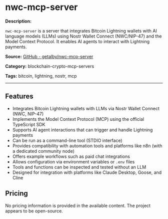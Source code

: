 # nwc-mcp-server

**Description:**

`nwc-mcp-server` is a server that integrates Bitcoin Lightning wallets with AI language models (LLMs) using Nostr Wallet Connect (NWC/NIP-47) and the Model Context Protocol. It enables AI agents to interact with Lightning payments.

**Source:** [GitHub - getalby/nwc-mcp-server](https://github.com/getalby/nwc-mcp-server)

**Category:** blockchain-crypto-mcp-servers

**Tags:** bitcoin, lightning, nostr, mcp

---

## Features

- Integrates Bitcoin Lightning wallets with LLMs via Nostr Wallet Connect (NWC, NIP-47)
- Implements the Model Context Protocol (MCP) using the official TypeScript SDK
- Supports AI agent interactions that can trigger and handle Lightning payments
- Can be run as a command-line tool (STDIO interface)
- Provides compatibility with automation tools and platforms like n8n (with a dedicated community node)
- Offers example workflows such as paid chat integrations
- Allows configuration via environment variables or `.env` files
- Tools and functions can be inspected and tested without an LLM
- Designed for integration with platforms like Claude Desktop, Goose, and Cline

## Pricing

No pricing information is provided in the available content. The project appears to be open-source.
